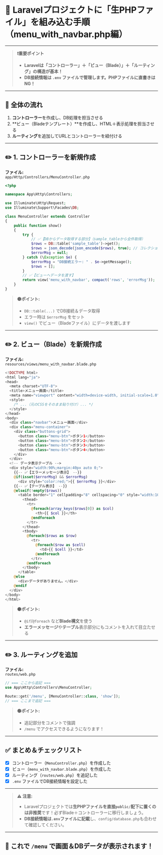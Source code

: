 # 🚀 Laravelプロジェクトに「生PHPファイル」を組み込む手順（menu_with_navbar.php編）

---

> **❗️重要ポイント**
> - **Laravelは「コントローラー」＋「ビュー（Blade）」＋「ルーティング」の構造が基本！**
> - **DB接続情報は `.env` ファイルで管理します。PHPファイルに直書きはNG！**

---

## 🔷 全体の流れ

1. **コントローラー**を作成し、DB処理を担当させる
2. **ビュー（Bladeテンプレート）**を作成し、HTML＋表示処理を担当させる
3. **ルーティング**を追加してURLとコントローラーを紐付ける

---

## ✏️ 1. コントローラーを新規作成

**ファイル:**  
`app/Http/Controllers/MenuController.php`

```php
<?php

namespace App\Http\Controllers;

use Illuminate\Http\Request;
use Illuminate\Support\Facades\DB;

class MenuController extends Controller
{
    public function show()
    {
        try {
            // ✅【DBからデータ取得する部分】（sample_tableから全件取得）
            $rows = DB::table('sample_table')->get();
            $rows = json_decode(json_encode($rows), true); // コレクション→配列変換
            $errorMsg = null;
        } catch (\Exception $e) {
            $errorMsg = "DB接続エラー: " . $e->getMessage();
            $rows = [];
        }
        // ✅【ビューへデータを渡す】
        return view('menu_with_navbar', compact('rows', 'errorMsg'));
    }
}
```

> **🟡ポイント:**  
> - `DB::table(...)` でDB接続＆データ取得  
> - エラー時は `$errorMsg` をセット  
> - `view()` でビュー（Bladeファイル）にデータを渡します

---

## ✏️ 2. ビュー（Blade）を新規作成

**ファイル:**  
`resources/views/menu_with_navbar.blade.php`

```php
<!DOCTYPE html>
<html lang="ja">
<head>
  <meta charset="UTF-8">
  <title>メニュー画面</title>
  <meta name="viewport" content="width=device-width, initial-scale=1.0">
  <style>
    /* ...（元のCSSをそのまま貼り付け）... */
  </style>
</head>
<body>
  <div class="navbar">メニュー画面</div>
  <div class="menu-container">
    <div class="buttons-grid">
      <button class="menu-btn">ボタン1</button>
      <button class="menu-btn">ボタン2</button>
      <button class="menu-btn">ボタン3</button>
      <button class="menu-btn">ボタン4</button>
    </div>
  </div>
  <!-- データ表示テーブル -->
  <div style="width:90%;margin:40px auto 0;">
    {{-- ✅【エラーメッセージ表示】 --}}
    @if(isset($errorMsg) && $errorMsg)
      <div style="color:red;">{{ $errorMsg }}</div>
    {{-- ✅【テーブル表示】 --}}
    @elseif(!empty($rows))
      <table border="1" cellpadding="8" cellspacing="0" style="width:100%;background:#fff;border-collapse:collapse;">
        <thead>
          <tr>
            @foreach(array_keys($rows[0]) as $col)
              <th>{{ $col }}</th>
            @endforeach
          </tr>
        </thead>
        <tbody>
          @foreach($rows as $row)
            <tr>
              @foreach($row as $cell)
                <td>{{ $cell }}</td>
              @endforeach
            </tr>
          @endforeach
        </tbody>
      </table>
    @else
      <div>データがありません。</div>
    @endif
  </div>
</body>
</html>
```

> **🟠ポイント:**  
> - `@if`/`@foreach` など**Blade構文**を使う  
> - **エラーメッセージ**や**テーブル**表示部分にもコメントを入れて目立たせる

---

## ✏️ 3. ルーティングを追加

**ファイル:**  
`routes/web.php`

```php
// === ここから追記 ===
use App\Http\Controllers\MenuController;

Route::get('/menu', [MenuController::class, 'show']);
// === ここまで追記 ===
```

> **🟢ポイント:**  
> - 追記部分をコメントで強調  
> - `/menu` でアクセスできるようになります！

---

## ✅ まとめ＆チェックリスト

- [x] コントローラー（`MenuController.php`）を作成した
- [x] ビュー（`menu_with_navbar.blade.php`）を作成した
- [x] ルーティング（`routes/web.php`）を追記した
- [x] `.env` ファイルでDB接続情報を設定した

---

> **⚠️ 注意:**  
> - Laravelプロジェクトでは**生PHPファイルを直接`public/`配下に置くのは非推奨**です！必ずBlade＋コントローラーに移行しましょう。
> - **DB接続情報は`.env`ファイルに記載**し、`config/database.php`も合わせて確認してください。

---

## 🎉 これで `/menu` で画面＆DBデータが表示されます！